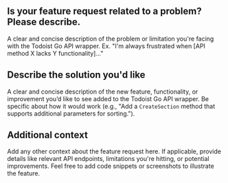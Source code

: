 ## **Is your feature request related to a problem? Please describe.**
A clear and concise description of the problem or limitation you're facing with the Todoist Go API wrapper. Ex. "I'm always frustrated when [API method X lacks Y functionality]..."

## **Describe the solution you'd like**
A clear and concise description of the new feature, functionality, or improvement you’d like to see added to the Todoist Go API wrapper. Be specific about how it would work (e.g., "Add a `CreateSection` method that supports additional parameters for sorting.").

## **Additional context**
Add any other context about the feature request here. If applicable, provide details like relevant API endpoints, limitations you're hitting, or potential improvements. Feel free to add code snippets or screenshots to illustrate the feature.
